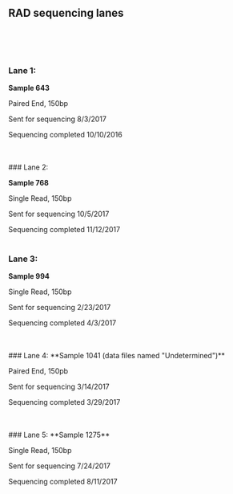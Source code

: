 ## RAD sequencing lanes

<br>
<br>
<br>

### Lane 1: 

**Sample 643**

Paired End, 150bp

Sent for sequencing 8/3/2017

Sequencing completed 10/10/2016

<br>
<br>
### Lane 2: 

**Sample 768**

Single Read, 150bp

Sent for sequencing 10/5/2017

Sequencing completed 11/12/2017
<br>
<br>
### Lane 3: 
**Sample 994**

Single Read, 150bp

Sent for sequencing 2/23/2017

Sequencing completed 4/3/2017

<br>
<br>
### Lane 4: 
**Sample 1041 (data files named "Undetermined")**

Paired End, 150pb

Sent for sequencing 3/14/2017

Sequencing completed 3/29/2017

<br>
<br>
### Lane 5: 
**Sample 1275**

Single Read, 150bp

Sent for sequencing 7/24/2017

Sequencing completed 8/11/2017